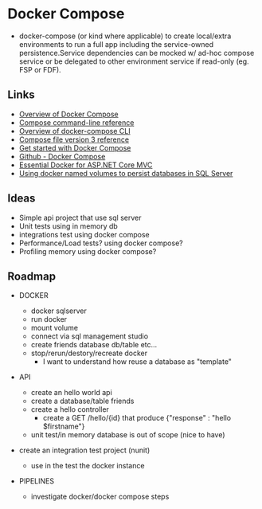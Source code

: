 # Docker Compose
 - docker-compose (or kind where applicable) to create local/extra environments to run a full app including the service-owned persistence.Service dependencies can be mocked w/ ad-hoc compose service or be delegated to other environment service if read-only (eg. FSP or FDF).

## Links

 - [Overview of Docker Compose](https://docs.docker.com/compose/)
 - [Compose command-line reference](https://docs.docker.com/compose/reference/)
 - [Overview of docker-compose CLI](https://docs.docker.com/compose/reference/overview/)
 - [Compose file version 3 reference](https://docs.docker.com/compose/compose-file/)
 - [Get started with Docker Compose](https://docs.docker.com/compose/gettingstarted/)
 - [Github - Docker Compose](https://github.com/docker/compose)
 - [Essential Docker for ASP.NET Core MVC](https://www.apress.com/gp/book/9781484227770)
 - [Using docker named volumes to persist databases in SQL Server](https://dbafromthecold.com/2019/03/21/using-docker-named-volumes-to-persist-databases-in-sql-server/)

## Ideas

 - Simple api project that use sql server
 - Unit tests using in memory db
 - integrations test using docker compose
 - Performance/Load tests? using docker compose?
 - Profiling memory using docker compose?

## Roadmap

 - DOCKER
   - docker sqlserver 
   - run docker
   - mount volume
   - connect via sql management studio
   - create friends database db/table etc...
   - stop/rerun/destory/recreate docker
     - I want to understand how reuse a database as "template"
 
 - API
   - create an hello world api
   - create a database/table friends
   - create a hello controller 
     - create a GET /hello/{id} that produce {"response" : "hello $firstname"}
   - unit test/in memory database is out of scope (nice to have)
 - create an integration test project (nunit)
   - use in the test the docker instance
 
 - PIPELINES
   - investigate docker/docker compose steps
  
